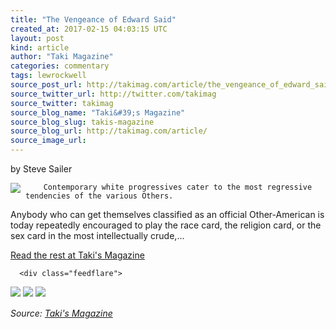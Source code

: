 ```yaml
---
title: "The Vengeance of Edward Said"
created_at: 2017-02-15 04:03:15 UTC
layout: post
kind: article
author: "Taki Magazine"
categories: commentary
tags: lewrockwell
source_post_url: http://takimag.com/article/the_vengeance_of_edward_said_steve_sailer
source_twitter_url: http://twitter.com/takimag
source_twitter: takimag
source_blog_name: "Taki&#39;s Magazine"
source_blog_slug: takis-magazine
source_blog_url: http://takimag.com/article/
source_image_url: 
---
```

by Steve Sailer<br />
	  

<img src="http://takimag.com/images/uploads/Edward_Said.jpg" style="float:left;margin-right:8px;"/>
	






	
		Contemporary white progressives cater to the most regressive tendencies of the various Others. 

Anybody who can get themselves classified as an official Other-American is today repeatedly encouraged to play the race card, the religion card, or the sex card in the most intellectually crude,...
	<p><a href="http://takimag.com/article/the_vengeance_of_edward_said_steve_sailer">Read the rest at Taki's Magazine</a></p>
						
	  
	  
	  
	  <div class="feedflare">
<a href="http://feeds.feedburner.com/~ff/takimag?a=0v-LPHQRl48:cxb-MlfGLjA:yIl2AUoC8zA"><img src="http://feeds.feedburner.com/~ff/takimag?d=yIl2AUoC8zA" border="0"></img></a> <a href="http://feeds.feedburner.com/~ff/takimag?a=0v-LPHQRl48:cxb-MlfGLjA:qj6IDK7rITs"><img src="http://feeds.feedburner.com/~ff/takimag?d=qj6IDK7rITs" border="0"></img></a> <a href="http://feeds.feedburner.com/~ff/takimag?a=0v-LPHQRl48:cxb-MlfGLjA:gIN9vFwOqvQ"><img src="http://feeds.feedburner.com/~ff/takimag?i=0v-LPHQRl48:cxb-MlfGLjA:gIN9vFwOqvQ" border="0"></img></a>
</div><img src="http://feeds.feedburner.com/~r/takimag/~4/0v-LPHQRl48" height="1" width="1" alt=""/><div class="">
    <i>Source: <a href="http://takimag.com/article/">Taki&#39;s Magazine</a></i>
</div>
